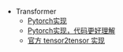 

- Transformer
    - [Pytorch实现](https://github.com/jadore801120/attention-is-all-you-need-pytorch)
    - [Pytorch实现，代码更好理解](https://github.com/hyunwoongko/transformer)
    - [官方 tensor2tensor 实现](https://github.com/tensorflow/tensor2tensor/blob/master/tensor2tensor/models/transformer.py)